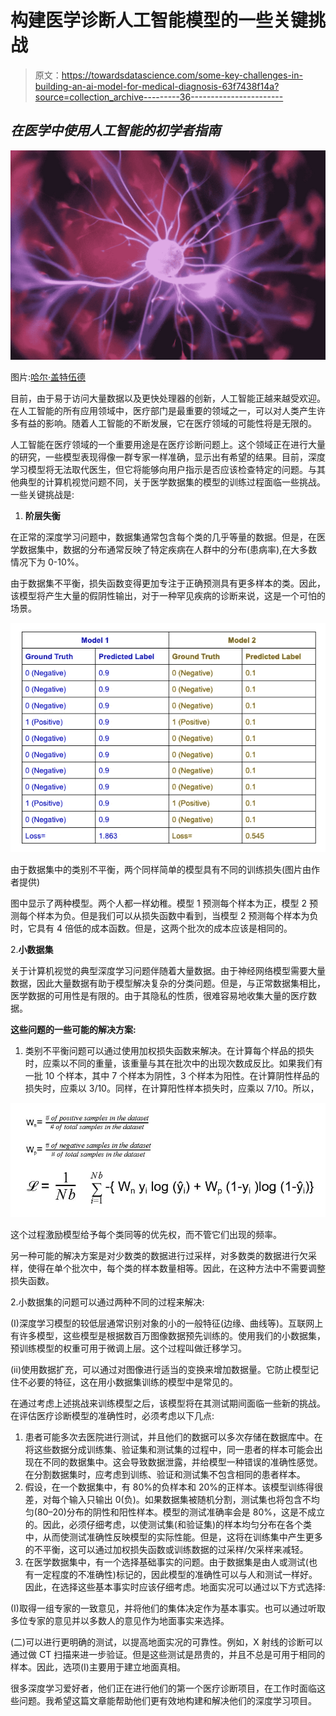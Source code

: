 # 构建医学诊断人工智能模型的一些关键挑战

> 原文：<https://towardsdatascience.com/some-key-challenges-in-building-an-ai-model-for-medical-diagnosis-63f7438f14a?source=collection_archive---------36----------------------->

## *在医学中使用人工智能的初学者指南*

![](img/c9adb18567b3f6c31ae230e132d1b59d.png)

图片:[哈尔·盖特伍德](https://unsplash.com/@halacious)

目前，由于易于访问大量数据以及更快处理器的创新，人工智能正越来越受欢迎。在人工智能的所有应用领域中，医疗部门是最重要的领域之一，可以对人类产生许多有益的影响。随着人工智能的不断发展，它在医疗领域的可能性将是无限的。

人工智能在医疗领域的一个重要用途是在医疗诊断问题上。这个领域正在进行大量的研究，一些模型表现得像一群专家一样准确，显示出有希望的结果。目前，深度学习模型将无法取代医生，但它将能够向用户指示是否应该检查特定的问题。与其他典型的计算机视觉问题不同，关于医学数据集的模型的训练过程面临一些挑战。一些关键挑战是:

1.  **阶层失衡**

在正常的深度学习问题中，数据集通常包含每个类的几乎等量的数据。但是，在医学数据集中，数据的分布通常反映了特定疾病在人群中的分布(患病率),在大多数情况下为 0-10%。

由于数据集不平衡，损失函数变得更加专注于正确预测具有更多样本的类。因此，该模型将产生大量的假阴性输出，对于一种罕见疾病的诊断来说，这是一个可怕的场景。

![](img/acaed8fb9718819779ac37ac2d09e6b7.png)

由于数据集中的类别不平衡，两个同样简单的模型具有不同的训练损失(图片由作者提供)

图中显示了两种模型。两个人都一样幼稚。模型 1 预测每个样本为正，模型 2 预测每个样本为负。但是我们可以从损失函数中看到，当模型 2 预测每个样本为负时，它具有 4 倍低的成本函数。但是，这两个批次的成本应该是相同的。

2.**小数据集**

关于计算机视觉的典型深度学习问题伴随着大量数据。由于神经网络模型需要大量数据，因此大量数据有助于模型解决复杂的分类问题。但是，与正常数据集相比，医学数据的可用性是有限的。由于其隐私的性质，很难容易地收集大量的医疗数据。

**这些问题的一些可能的解决方案:**

1.  类别不平衡问题可以通过使用加权损失函数来解决。在计算每个样品的损失时，应乘以不同的重量，该重量与其在批次中的出现次数成反比。如果我们有一批 10 个样本，其中 7 个样本为阴性，3 个样本为阳性。在计算阴性样品的损失时，应乘以 3/10。同样，在计算阳性样本损失时，应乘以 7/10。所以，

![](img/d5853424c6e6ea2eb0a75de7b2b19029.png)

这个过程激励模型给予每个类同等的优先权，而不管它们出现的频率。

另一种可能的解决方案是对少数类的数据进行过采样，对多数类的数据进行欠采样，使得在单个批次中，每个类的样本数量相等。因此，在这种方法中不需要调整损失函数。

2.小数据集的问题可以通过两种不同的过程来解决:

(I)深度学习模型的较低层通常识别对象的小的一般特征(边缘、曲线等)。互联网上有许多模型，这些模型是根据数百万图像数据预先训练的。使用我们的小数据集，预训练模型的权重可用于微调上层。这个过程叫做迁移学习。

(ii)使用数据扩充，可以通过对图像进行适当的变换来增加数据量。它防止模型记住不必要的特征，这在用小数据集训练的模型中是常见的。

在通过考虑上述挑战来训练模型之后，该模型将在其测试期间面临一些新的挑战。在评估医疗诊断模型的准确性时，必须考虑以下几点:

1.  患者可能多次去医院进行测试，并且他们的数据可以多次存储在数据库中。在将这些数据分成训练集、验证集和测试集的过程中，同一患者的样本可能会出现在不同的数据集中。这会导致数据泄露，并给模型一种错误的准确性感觉。在分割数据集时，应考虑到训练、验证和测试集不包含相同的患者样本。
2.  假设，在一个数据集中，有 80%的负样本和 20%的正样本。该模型训练得很差，对每个输入只输出 0(负)。如果数据集被随机分割，测试集也将包含不均匀(80–20)分布的阴性和阳性样本。模型的测试准确率会是 80%，这是不成立的。因此，必须仔细考虑，以使测试集(和验证集)的样本均匀分布在各个类中，从而使测试准确性反映模型的实际性能。但是，这将在训练集中产生更多的不平衡，这可以通过加权损失函数或训练数据的过采样/欠采样来减轻。
3.  在医学数据集中，有一个选择基础事实的问题。由于数据集是由人或测试(也有一定程度的不准确性)标记的，因此模型的准确性可以与人和测试一样好。因此，在选择这些基本事实时应该仔细考虑。地面实况可以通过以下方式选择:

(I)取得一组专家的一致意见，并将他们的集体决定作为基本事实。也可以通过听取多位专家的意见并以多数人的意见作为地面事实来选择。

(二)可以进行更明确的测试，以提高地面实况的可靠性。例如，X 射线的诊断可以通过做 CT 扫描来进一步验证。但是这些测试是昂贵的，并且不总是可用于相同的样本。因此，选项(I)主要用于建立地面真相。

很多深度学习爱好者，他们正在进行他们的第一个医疗诊断项目，在工作时面临这些问题。我希望这篇文章能帮助他们更有效地构建和解决他们的深度学习项目。